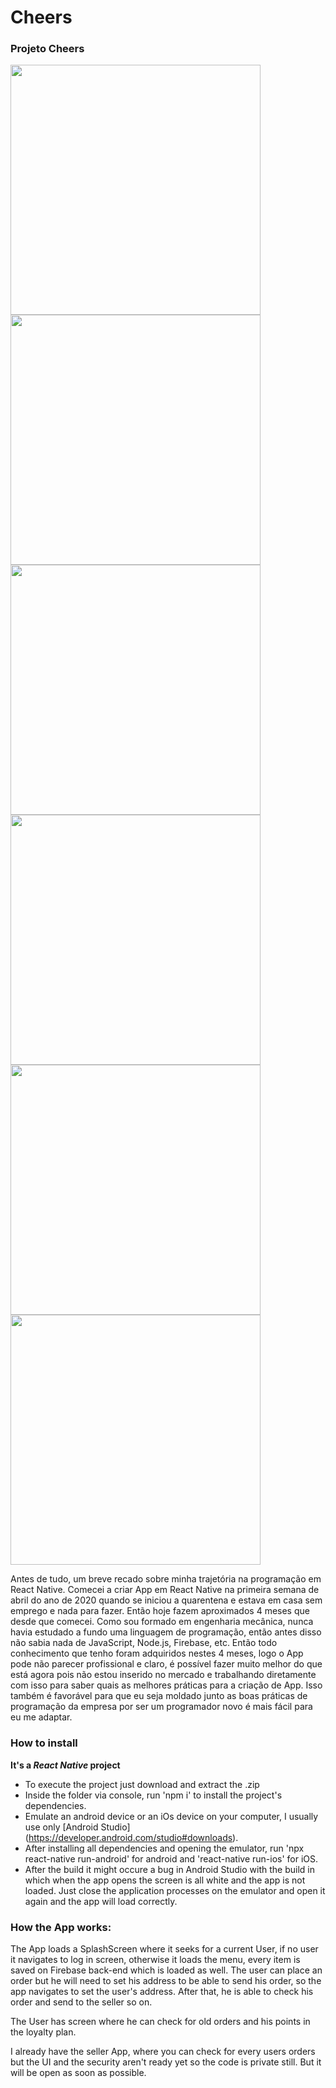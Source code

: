 # Cheers
### Projeto Cheers

<img src="https://firebasestorage.googleapis.com/v0/b/lambe-e09e6.appspot.com/o/%2F%2FCheersPic%2FWhatsApp%20Image%202020-08-25%20at%2011.27.10%20(1).jpeg?alt=media&token=c7347b12-9033-4ffb-b136-5bc05a51e308" height="400"/> <img src="https://firebasestorage.googleapis.com/v0/b/lambe-e09e6.appspot.com/o/%2F%2FCheersPic%2FWhatsApp%20Image%202020-08-25%20at%2011.27.10%20(5).jpeg?alt=media&token=037d5e8c-e517-4374-94b1-3f734c0d60e4" height="400"/> <img src="https://firebasestorage.googleapis.com/v0/b/lambe-e09e6.appspot.com/o/%2F%2FCheersPic%2FWhatsApp%20Image%202020-08-25%20at%2011.27.10%20(4).jpeg?alt=media&token=1a34728a-67f6-4e07-9f0a-49ba6466c740" height="400"/> <img src="https://firebasestorage.googleapis.com/v0/b/lambe-e09e6.appspot.com/o/%2F%2FCheersPic%2FWhatsApp%20Image%202020-08-25%20at%2011.27.10.jpeg?alt=media&token=313fe79e-c001-449d-8cfb-19d94a29b462" height="400"/> <img src="https://firebasestorage.googleapis.com/v0/b/lambe-e09e6.appspot.com/o/%2F%2FCheersPic%2FWhatsApp%20Image%202020-08-25%20at%2011.27.10%20(3).jpeg?alt=media&token=f1dbdaca-24ca-4b0b-9925-d9cbb53ec0bd" height="400"/> <img src="https://firebasestorage.googleapis.com/v0/b/lambe-e09e6.appspot.com/o/%2F%2FCheersPic%2FWhatsApp%20Image%202020-08-25%20at%2011.27.10%20(2).jpeg?alt=media&token=8105e8cf-b2f8-46a6-be0b-e07bcc589167" height="400"/> 

Antes de tudo, um breve recado sobre minha trajetória na programação em React Native. Comecei a criar App em React Native na primeira semana de abril do ano de 2020 quando se iniciou a quarentena e estava em casa sem emprego e nada para fazer. Então hoje fazem aproximados 4 meses que desde que comecei. Como sou formado em engenharia mecânica, nunca havia estudado a fundo uma linguagem de programação, então antes disso não sabia nada de JavaScript, Node.js, Firebase, etc. Então todo conhecimento que tenho foram adquiridos nestes 4 meses, logo o App pode não parecer profissional e claro, é possível fazer muito melhor do que está agora pois não estou inserido no mercado e trabalhando diretamente com isso para saber quais as melhores práticas para a criação de App. Isso também é favorável para que eu seja moldado junto as boas práticas de programação da empresa por ser um programador novo é mais fácil para eu me adaptar. 

### How to install
**It's a _React Native_ project**

 - To execute the project just download and extract the .zip
 - Inside the folder via console, run 'npm i' to install the project's dependencies.
 - Emulate an android device or an iOs device on your computer, I usually use only [Android Studio] (https://developer.android.com/studio#downloads).
 - After installing all dependencies and opening the emulator, run 'npx react-native run-android' for android and 'react-native run-ios' for iOS.
 - After the build it might occure a bug in Android Studio with the build in which when the app opens the screen is all white and the app is not loaded. Just close the application processes on the emulator and open it again and the app will load correctly.

### How the App works:

The App loads a SplashScreen where it seeks for a current User, if no user it navigates to log in screen, otherwise it loads the menu, every item is saved on Firebase back-end which is loaded as well. The user can place an order but he will need to set his address to be able to send his order, so the app navigates to set the user's address. After that, he is able to check his order and send to the seller so on. 

The User has screen where he can check for old orders and his points in the loyalty plan. 

I already have the seller App, where you can check for every users orders but the UI and the security aren't ready yet so the code is private still. But it will be open as soon as possible.

